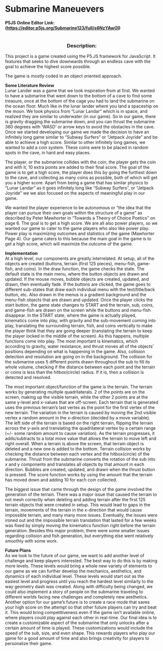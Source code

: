 # Submarine Maneuevers
#### P5JS Online Editor Link:  (https://editor.p5js.org/Submarine123/full/s6NzYAwOI) <br><br>
<div align="center"> <h3>Description:</h3></div>
This project is a game created using the P5.JS framework for JavaScript. It features that seeks to dive downwards through an endless cave with the goal to achieve the highest score possible.

The game is mostly coded in an object oriented approach.

**Some Literature Review** <br>
Lunar Lander was a game that we took inspiration from at first. We wanted to have a submarine that went down to the bottom of a cave to find some treasure, once at the bottom of the cage you had to land the submarine on the ocean floor. Much like in the lunar lander where you land a spaceship on the moon. We took physics from “Lunar Landar” which is in space, and realized they are similar to underwater (in our game). So in our game, there is gravity dragging the submarine down, and you can thrust the submarine 360 degrees with ‘WASD’ or arrow keys to avoid the obstacles in the cave. Once we started developing our game we made the decision to have an infinitely long game similar to “Subway Surfers” or “Jetpack Joyride” and be able to achieve a high score. Similar to other infinitely long games, we wanted to add a coin system. These coins were to be placed in random spots in the cave, in hard and easy places. 

The player, or the submarine collides with the coin, the player gets the coin and with it, 10 extra points are added to their final score. The goal of the game is to get a high score, the player does this by going the furthest down to the cave, and collecting as many coins as possible, both of which will get you a higher score. Apart from being a game that has similar physics to “Lunar Landar” as it goes infinitely long like “Subway Surfers”, or “Jetpack Joyride” we we also focused on the aspects of meaningful play in our game. 

We wanted the player experience to be autonomous or “the idea that the player can pursue their own goals within the structure of a game” as described by Peter Mawhorter in “Towards a Theory of Choice Poetics” on page 6. The goal is to get a high score. We are all also power players, so we wanted our game to cater to the game players who also like power play. Power play is maximizing outcomes and statistics of the game (Mawhorter Page 4). Our game caters to this because the main goal in the game is to get a high score, which will maximize the outcome of the game.

**Implementation**<br>
At a high level, our components are greatly interrelated. At setup, all of the objects are created (buttons, terrain (first 125 pieces), menu-fish, game-fish, and coins). In the draw function, the game checks the state. The default state is the main menu, where the button objects are drawn and updated. If the mouse moves, bubble objects are created, updated, and drawn, then eventually fade. If the buttons are clicked, the game goes to different sub-states that draw each individual menu with the text/title/back button, etc. Also drawn in the menus is a gradient background and the menu-fish objects that are drawn and updated. Once the player clicks the start button, the game state changes to START and the terrain, sub, coins, and game-fish are drawn on the screen while the buttons and menu-fish disappear. In the START state, where the game is actually played, kinematics come into play, with gravity and the sub-movement coming into play, translating the surrounding terrain, fish, and coins vertically to make the player think that they are going deeper (translating the terrain to keep the player locked in the middle of the screen). As this happens, multiple functions come into play. The most important is kinematics, which according to gravity, water resistance, and thrust moves all of the objects’ positions depending on what is happening in the game. Also, collision detection and resolution are going on in the background. The collision for the submarine uses 5 different points drawn throughout the sub to fill its whole volume, checking if the distance between each point and the terrain or coins is less than the hitbox(circle) radius. If it is, then a collision is detected and resolved. 

The most important object/function of the game is the terrain. The terrain works by generating multiple quadrilaterals. 2 of the points are on the screen, making up the visible terrain, while the other 2 points are at the same y-level and x-values that are off-screen. Each terrain that is generated uses the previous terrain’s last vertex as the point for the first vertex of the new terrain. The variation in the terrain is caused by moving the 2nd visible vertex a random amount in the x-direction (decided by a move variable). The left side of the terrain is based on the right terrain, flipping the terrain across the y-axis and translating the quadrilateral vertex by a certain range (+/- some random amount to cause variation). As the terrain progresses, it adds/subtracts to a total move value that allows the terrain to move left and right overall. When a terrain is above the screen, that terrain object is deleted and a new one is added to the bottom. Terrain collision works by checking the distance between each vertex and the hitbox(circle) of the submarine. Thrust from the submarine converts the rotation of the sub into x and y components and translates all objects by that amount in each direction. Bubbles are created, updated, and drawn when the thrust button is pressed. The score function works by using the amount that the terrain has moved down and adding 10 for each coin collected. 

The biggest issue that came through the design of the game involved the generation of the terrain. There was a major issue that caused the terrain to not mesh correctly when deleting and adding terrain after the first 125 terrain objects that were created in setup. This would lead to gaps in the terrain, movements of the terrain in the x-direction that would cause impossible terrain, and many many more issues. Eventually, the issues were ironed out and the impossible terrain translation that lasted for a few weeks was fixed by simply moving the kinematics function right before the terrain generation. Besides this major problem, there were some smaller issues regarding collision and fish generation, but everything else went relatively smoothly with some work.


**Future Plans**<br>
As we look to the future of our game, we want to add another level of challenge and keep players interested. The best way to do this is by making more levels. These levels would bring a whole new variety of elements to our game as we can further develop the mechanics, aesthetics, and dynamics of each individual level. These levels would start out as the easiest level and progress until you reach the hardest level similarly to the way geometry dash was created. Along with difficulty being changed, we could also implement a story of people on the submarine traveling to different worlds facing new challenges and completely new aesthetics. Another option for our game’s future is to create a race mode that saves your high score on the attempt so that other future players can try and beat it. This would bring competitiveness even if the game isn’t available online, where players could play against each other in real-time. Our final idea is to create a customizable aspect of the submarine that only unlocks after a certain amount of time is played. These customizations would include the speed of the sub, size, and even shape. This rewards players who play our game for a good amount of time and also brings creativity for players to personalize their game.

